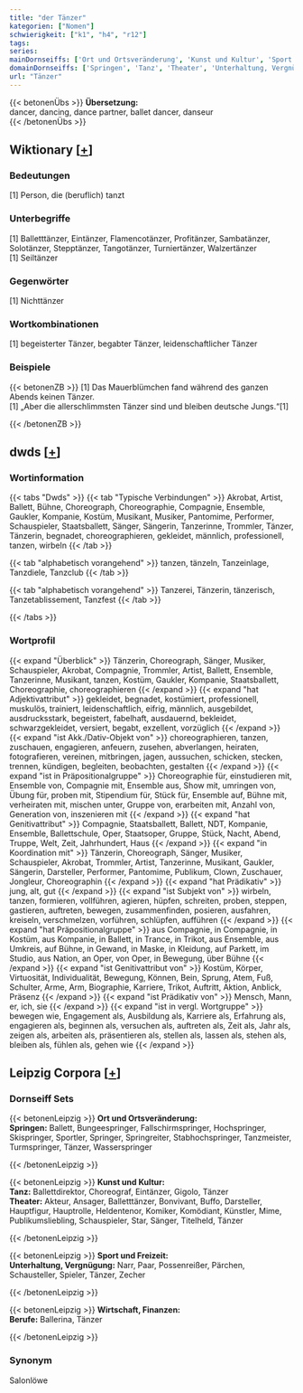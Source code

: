 ```yaml
---
title: "der Tänzer"
kategorien: ["Nomen"]
schwierigkeit: ["k1", "h4", "r12"]
tags:
series:
mainDornseiffs: ['Ort und Ortsveränderung', 'Kunst und Kultur', 'Sport und Freizeit', 'Wirtschaft, Finanzen']
domainDornseiffs: ['Springen', 'Tanz', 'Theater', 'Unterhaltung, Vergnügung', 'Berufe']
url: "Tänzer"
---
```


{{< betonenÜbs >}}
**Übersetzung:**  
dancer, dancing, dance partner, ballet dancer, danseur  
{{< /betonenÜbs >}}

## Wiktionary [[+](https://de.wiktionary.org/wiki/Tänzer)]

### Bedeutungen
[1]  Person, die (beruflich) tanzt  

### Unterbegriffe
[1] Balletttänzer, Eintänzer, Flamencotänzer, Profitänzer, Sambatänzer, Solotänzer, Stepptänzer, Tangotänzer, Turniertänzer, Walzertänzer  
[1] Seiltänzer  

### Gegenwörter
[1] Nichttänzer  

### Wortkombinationen
[1] begeisterter Tänzer, begabter Tänzer, leidenschaftlicher Tänzer  

### Beispiele
{{< betonenZB >}}
[1] Das Mauerblümchen fand während des ganzen Abends keinen Tänzer.  
[1] „Aber die allerschlimmsten Tänzer sind und bleiben deutsche Jungs.“[1]  

{{< /betonenZB >}}


## dwds [[+](https://www.dwds.de/wb/Tänzer)]

### Wortinformation
{{< tabs "Dwds" >}}
{{< tab "Typische Verbindungen" >}}
Akrobat, Artist, Ballett, Bühne, Choreograph, Choreographie, Compagnie, Ensemble, Gaukler, Kompanie, Kostüm, Musikant, Musiker, Pantomime, Performer, Schauspieler, Staatsballett, Sänger, Sängerin, Tanzerinne, Trommler, Tänzer, Tänzerin, begnadet, choreographieren, gekleidet, männlich, professionell, tanzen, wirbeln
{{< /tab >}}

{{< tab "alphabetisch vorangehend" >}}
tanzen, tänzeln, Tanzeinlage, Tanzdiele, Tanzclub
{{< /tab >}}

{{< tab "alphabetisch vorangehend" >}}
Tanzerei, Tänzerin, tänzerisch, Tanzetablissement, Tanzfest
{{< /tab >}}

{{< /tabs >}}

### Wortprofil
{{< expand "Überblick" >}} Tänzerin, Choreograph, Sänger, Musiker, Schauspieler, Akrobat, Compagnie, Trommler, Artist, Ballett, Ensemble, Tanzerinne, Musikant, tanzen, Kostüm, Gaukler, Kompanie, Staatsballett, Choreographie, choreographieren {{< /expand >}}
{{< expand "hat Adjektivattribut" >}} gekleidet, begnadet, kostümiert, professionell, muskulös, trainiert, leidenschaftlich, eifrig, männlich, ausgebildet, ausdrucksstark, begeistert, fabelhaft, ausdauernd, bekleidet, schwarzgekleidet, versiert, begabt, exzellent, vorzüglich {{< /expand >}}
{{< expand "ist Akk./Dativ-Objekt von" >}} choreographieren, tanzen, zuschauen, engagieren, anfeuern, zusehen, abverlangen, heiraten, fotografieren, vereinen, mitbringen, jagen, aussuchen, schicken, stecken, trennen, kündigen, begleiten, beobachten, gestalten {{< /expand >}}
{{< expand "ist in Präpositionalgruppe" >}} Choreographie für, einstudieren mit, Ensemble von, Compagnie mit, Ensemble aus, Show mit, umringen von, Übung für, proben mit, Stipendium für, Stück für, Ensemble auf, Bühne mit, verheiraten mit, mischen unter, Gruppe von, erarbeiten mit, Anzahl von, Generation von, inszenieren mit {{< /expand >}}
{{< expand "hat Genitivattribut" >}} Compagnie, Staatsballett, Ballett, NDT, Kompanie, Ensemble, Ballettschule, Oper, Staatsoper, Gruppe, Stück, Nacht, Abend, Truppe, Welt, Zeit, Jahrhundert, Haus {{< /expand >}}
{{< expand "in Koordination mit" >}} Tänzerin, Choreograph, Sänger, Musiker, Schauspieler, Akrobat, Trommler, Artist, Tanzerinne, Musikant, Gaukler, Sängerin, Darsteller, Performer, Pantomime, Publikum, Clown, Zuschauer, Jongleur, Choreographin {{< /expand >}}
{{< expand "hat Prädikativ" >}} jung, alt, gut {{< /expand >}}
{{< expand "ist Subjekt von" >}} wirbeln, tanzen, formieren, vollführen, agieren, hüpfen, schreiten, proben, steppen, gastieren, auftreten, bewegen, zusammenfinden, posieren, ausfahren, kreiseln, verschmelzen, vorführen, schlüpfen, aufführen {{< /expand >}}
{{< expand "hat Präpositionalgruppe" >}} aus Compagnie, in Compagnie, in Kostüm, aus Kompanie, in Ballett, in Trance, in Trikot, aus Ensemble, aus Umkreis, auf Bühne, in Gewand, in Maske, in Kleidung, auf Parkett, im Studio, aus Nation, an Oper, von Oper, in Bewegung, über Bühne {{< /expand >}}
{{< expand "ist Genitivattribut von" >}} Kostüm, Körper, Virtuosität, Individualität, Bewegung, Können, Bein, Sprung, Atem, Fuß, Schulter, Arme, Arm, Biographie, Karriere, Trikot, Auftritt, Aktion, Anblick, Präsenz {{< /expand >}}
{{< expand "ist Prädikativ von" >}} Mensch, Mann, er, ich, sie {{< /expand >}}
{{< expand "ist in vergl. Wortgruppe" >}} bewegen wie, Engagement als, Ausbildung als, Karriere als, Erfahrung als, engagieren als, beginnen als, versuchen als, auftreten als, Zeit als, Jahr als, zeigen als, arbeiten als, präsentieren als, stellen als, lassen als, stehen als, bleiben als, fühlen als, gehen wie {{< /expand >}}

## Leipzig Corpora [[+](https://corpora.uni-leipzig.de/en/res?word=Tänzer&corpusId=deu_newscrawl-public_2018)]

### Dornseiff Sets
{{< betonenLeipzig >}}
**Ort und Ortsveränderung:**  
**Springen:** Ballett, Bungeespringer, Fallschirmspringer, Hochspringer, Skispringer, Sportler, Springer, Springreiter, Stabhochspringer, Tanzmeister, Turmspringer, Tänzer, Wasserspringer  

{{< /betonenLeipzig >}}


{{< betonenLeipzig >}}
**Kunst und Kultur:**  
**Tanz:** Ballettdirektor, Choreograf, Eintänzer, Gigolo, Tänzer  
**Theater:** Akteur, Ansager, Balletttänzer, Bonvivant, Buffo, Darsteller, Hauptfigur, Hauptrolle, Heldentenor, Komiker, Komödiant, Künstler, Mime, Publikumsliebling, Schauspieler, Star, Sänger, Titelheld, Tänzer  

{{< /betonenLeipzig >}}


{{< betonenLeipzig >}}
**Sport und Freizeit:**  
**Unterhaltung, Vergnügung:** Narr, Paar, Possenreißer, Pärchen, Schausteller, Spieler, Tänzer, Zecher  

{{< /betonenLeipzig >}}


{{< betonenLeipzig >}}
**Wirtschaft, Finanzen:**  
**Berufe:** Ballerina, Tänzer  

{{< /betonenLeipzig >}}

### Synonym
Salonlöwe

